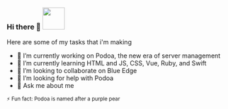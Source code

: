 ### Hi there 👋 <a href="https://www.buymeacoffee.com/levgrachov5"><img src="https://img.buymeacoffee.com/button-api/?text=Buy me a book&emoji=📖&slug=levgrachov5&button_colour=BD5FFF&font_colour=ffffff&font_family=Poppins&outline_colour=000000&coffee_colour=FFDD00" style="height: 50;"/></a>

Here are some of my tasks that i'm making

- 🔭 I’m currently working on Podoa, the new era of server management
- 🌱 I’m currently learning HTML and JS, CSS, Vue, Ruby, and Swift
- 👯 I’m looking to collaborate on Blue Edge
- 🤔 I’m looking for help with Podoa
- 💬 Ask me about me

<sub>⚡ Fun fact: Podoa is named after a purple pear<sub/>

